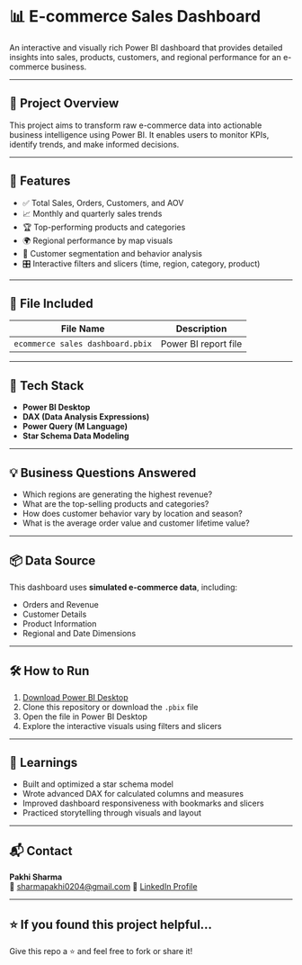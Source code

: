 
# 📊 E-commerce Sales Dashboard

An interactive and visually rich Power BI dashboard that provides detailed insights into sales, products, customers, and regional performance for an e-commerce business.

---

## 📂 Project Overview

This project aims to transform raw e-commerce data into actionable business intelligence using Power BI. It enables users to monitor KPIs, identify trends, and make informed decisions.

---

## 🚀 Features

- ✅ Total Sales, Orders, Customers, and AOV
- 📈 Monthly and quarterly sales trends
- 🏆 Top-performing products and categories
- 🌍 Regional performance by map visuals
- 👥 Customer segmentation and behavior analysis
- 🎛️ Interactive filters and slicers (time, region, category, product)

---

## 📁 File Included

| File Name                          | Description                          |
|------------------------------------|--------------------------------------|
| `ecommerce sales dashboard.pbix`  | Power BI report file                 |

---

## 🧰 Tech Stack

- **Power BI Desktop**
- **DAX (Data Analysis Expressions)**
- **Power Query (M Language)**
- **Star Schema Data Modeling**

---

## 💡 Business Questions Answered

- Which regions are generating the highest revenue?
- What are the top-selling products and categories?
- How does customer behavior vary by location and season?
- What is the average order value and customer lifetime value?

---

## 📦 Data Source

This dashboard uses **simulated e-commerce data**, including:
- Orders and Revenue
- Customer Details
- Product Information
- Regional and Date Dimensions

---

## 🛠️ How to Run

1. [Download Power BI Desktop](https://powerbi.microsoft.com/desktop/)
2. Clone this repository or download the `.pbix` file
3. Open the file in Power BI Desktop
4. Explore the interactive visuals using filters and slicers

---

## 🧠 Learnings

- Built and optimized a star schema model
- Wrote advanced DAX for calculated columns and measures
- Improved dashboard responsiveness with bookmarks and slicers
- Practiced storytelling through visuals and layout

---

## 📬 Contact

**Pakhi Sharma**  
📧 sharmapakhi0204@gmail.com 
🔗 [LinkedIn Profile]([https://www.linkedin.com](https://www.linkedin.com/in/pakhi-sharma-a21025257?utm_source=share&utm_campaign=share_via&utm_content=profile&utm_medium=android_app))

---

## ⭐ If you found this project helpful...

Give this repo a ⭐ and feel free to fork or share it!

